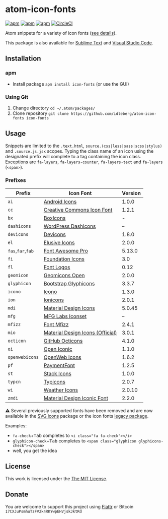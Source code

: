 # atom-icon-fonts

[![apm](https://img.shields.io/apm/l/icon-fonts.svg?style=flat-square)](https://atom.io/packages/icon-fonts)
[![apm](https://img.shields.io/apm/v/icon-fonts.svg?style=flat-square)](https://atom.io/packages/icon-fonts)
[![apm](https://img.shields.io/apm/dm/icon-fonts.svg?style=flat-square)](https://atom.io/packages/icon-fonts)
[![CircleCI](https://flat.badgen.net/circleci/github/idleberg/atom-icon-fonts)](https://circleci.com/gh/idleberg/atom-icon-fonts)

Atom snippets for a variety of icon fonts ([see details](https://github.com/idleberg/atom-icon-fonts#prefixes)).

This package is also available for [Sublime Text](https://github.com/idleberg/sublime-icon-fonts) and [Visual Studio Code](https://github.com/idleberg/vscode-icon-fonts).

## Installation

### apm

* Install package `apm install icon-fonts` (or use the GUI)

### Using Git

1. Change directory `cd ~/.atom/packages/`
2. Clone repository `git clone https://github.com/idleberg/atom-icon-fonts icon-fonts`

## Usage

Snippets are limited to the `.text.html`, `source.(css|less|sass|scss|stylus)` and `.source.js.jsx` scopes. Typing the class name of an icon using the designated prefix will complete to a tag containing the icon class. Exceptions are `fa-layers`, `fa-layers-counter`, `fa-layers-text` and `fa-layers` (`<span>`).

### Prefixes

| Prefix            | Icon Font                               | Version |
|-------------------|-----------------------------------------|---------|
| `ai`              | [Android Icons][ai]                     | 1.0.0   |
| `cc`              | [Creative Commons Icon Font][cc]        | 1.2.1   |
| `bx`              | [BoxIcons][bx]                          | -       |
| `dashicons`       | [WordPress Dashicons][dashicons]        | –       |
| `devicons`        | [Devicons][devicons]                    | 1.8.0   |
| `el`              | [Elusive Icons][el]                     | 2.0.0   |
| `fas`,`far`,`fab` | [Font Awesome Pro][fa]                  | 5.13.0  |
| `fi`              | [Foundation Icons][fi]                  | 3.0     |
| `fl`              | [Font Logos][fl]                        | 0.12    |
| `geomicon`        | [Geomicons Open][geomicon]              | 2.0.0   |
| `glyphicon`       | [Bootstrap Glyphicons][glyphicon]       | 3.3.7   |
| `icono`           | [Icono][icono]                          | 1.3.0   |
| `ion`             | [Ionicons][ion]                         | 2.0.1   |
| `mdi`             | [Material Design Icons][mdi]            | 5.0.45  |
| `mfg`             | [MFG Labs Iconset][mfg]                 | –       |
| `mfizz`           | [Font Mfizz][mfizz]                     | 2.4.1   |
| `mio`             | [Material Design Icons (Official)][mio] | 3.0.1   |
| `octicon`         | [GitHub Octicons][octicon]              | 4.1.0   |
| `oi`              | [Open Iconic][oi]                       | 1.1.0   |
| `openwebicons`    | [OpenWeb Icons][openwebicons]           | 1.6.2   |
| `pf`              | [PaymentFont][pf]                       | 1.2.5   |
| `st`              | [Stack Icons][st]                       | 1.0.0   |
| `typcn`           | [Typicons][typcn]                       | 2.0.7   |
| `wi`              | [Weather Icons][wi]                     | 2.0.10  |
| `zmdi`            | [Material Design Iconic Font][zmdi]     | 2.2.0   |

⚠️ Several previously supported fonts have been removed and are now available in the [SVG icons](https://github.com/idleberg/atom-svg-icons) package or the icon fonts [legacy package](https://github.com/idleberg/atom-icon-fonts-legacy).

Examples:

* `fa-check`+<kbd>Tab</kbd> completes to `<i class="fa fa-check"></i>`
* `glyphicon-check`+<kbd>Tab</kbd> completes to `<span class="glyphicon glyphicons-check"></span>`
* well, you get the idea

## License

This work is licensed under the [The MIT License](LICENSE.md).

## Donate

You are welcome to support this project using [Flattr](https://flattr.com/submit/auto?user_id=idleberg&url=https://github.com/idleberg/atom-icon-fonts) or Bitcoin `17CXJuPsmhuTzFV2k4RKYwpEHVjskJktRd`

[ai]: https://github.com/opoloo/androidicons
[bx]: https://github.com/atisawd/boxicons
[cc]: https://github.com/cc-icons/cc-icons
[dashicons]: https://github.com/WordPress/dashicons
[devicons]: https://github.com/vorillaz/devicons
[el]: https://github.com/reduxframework/Elusive-Icons
[fa]: https://github.com/FortAwesome/Font-Awesome-Pro
[fi]: https://github.com/zurb/foundation-icons
[fl]: https://github.com/Lukas-W/font-linux
[geomicon]: https://github.com/jxnblk/geomicons-open
[glyphicon]: https://github.com/twbs/bootstrap/tree/v3.3.7
[icono]: https://github.com/saeedalipoor/icono
[ion]: https://github.com/driftyco/ionicons
[mdi]: https://github.com/Templarian/MaterialDesign-Webfont
[mfg]: https://github.com/MfgLabs/mfglabs-iconset
[mfizz]: https://github.com/fizzed/font-mfizz
[mio]: https://github.com/google/material-design-icons
[octicon]: https://github.com/primer/octicons/tree/v4.1.0
[oi]: https://github.com/iconic/open-iconic
[openwebicons]: https://github.com/pfefferle/openwebicons
[pf]: https://github.com/vendocrat/PaymentFont
[st]: https://github.com/parkerbennett/stackicons
[typcn]: https://github.com/stephenhutchings/typicons.font
[wi]: https://github.com/erikflowers/weather-icons
[zmdi]: https://github.com/zavoloklom/material-design-iconic-font
